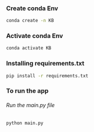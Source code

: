 ### Create conda Env 
```bash
conda create -n KB 
```

### Activate conda Env
```bash
conda activate KB
```

### Installing requirements.txt
```bash
pip install -r requirements.txt
```

### To run the app
###### Run the main.py file
```bash
python main.py
```